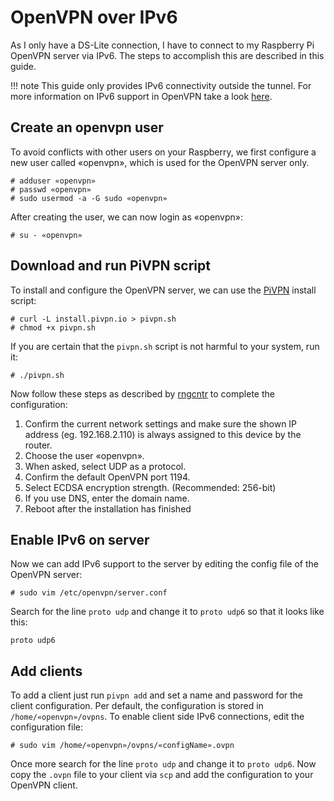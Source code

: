 # OpenVPN over IPv6

As I only have a DS-Lite connection, I have to connect to my Raspberry Pi OpenVPN server via IPv6. The steps to accomplish this are described in this guide.

!!! note
    This guide only provides IPv6 connectivity outside the tunnel. For more information on IPv6 support in OpenVPN take a look [here](https://community.openvpn.net/openvpn/wiki/IPv6).

## Create an openvpn user

To avoid conflicts with other users on your Raspberry, we first configure a new user called «openvpn», which is used for the OpenVPN server only.
```console
# adduser «openvpn»
# passwd «openvpn»
# sudo usermod -a -G sudo «openvpn»
```

After creating the user, we can now login as «openvpn»:
```console
# su - «openvpn»
```

## Download and run PiVPN script

To install and configure the OpenVPN server, we can use the [PiVPN](http://www.pivpn.io) install script:
```console
# curl -L install.pivpn.io > pivpn.sh
# chmod +x pivpn.sh
```
If you are certain that the `pivpn.sh` script is not harmful to your system, run it:
```console
# ./pivpn.sh
```
Now follow these steps as described by [rngcntr](https://wiki.rngcntr.de/Raspberry_Pi/OpenVPN.html#run-the-pivpn-install-script) to complete the configuration:

1. Confirm the current network settings and make sure the shown IP address (eg. 192.168.2.110) is always assigned to this device by the router.
2. Choose the user «openvpn».
3. When asked, select UDP as a protocol.
4. Confirm the default OpenVPN port 1194.
5. Select ECDSA encryption strength. (Recommended: 256-bit)
6. If you use DNS, enter the domain name.
7. Reboot after the installation has finished

## Enable IPv6 on server

Now we can add IPv6 support to the server by editing the config file of the OpenVPN server:
```console
# sudo vim /etc/openvpn/server.conf
```
Search for the line `proto udp` and change it to `proto udp6` so that it looks like this:
```
proto udp6
```

## Add clients

To add a client just run `pivpn add` and set a name and password for the client configuration. Per default, the configuration is stored in `/home/«openvpn»/ovpns`. To enable client side IPv6 connections, edit the configuration file:
```console
# sudo vim /home/«openvpn»/ovpns/«configName».ovpn
```
Once more search for the line `proto udp` and change it to `proto udp6`. Now copy the `.ovpn` file to your client via `scp` and add the configuration to your OpenVPN client.
